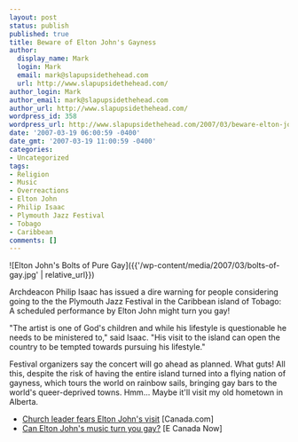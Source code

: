 ```yaml
---
layout: post
status: publish
published: true
title: Beware of Elton John's Gayness
author:
  display_name: Mark
  login: Mark
  email: mark@slapupsidethehead.com
  url: http://www.slapupsidethehead.com/
author_login: Mark
author_email: mark@slapupsidethehead.com
author_url: http://www.slapupsidethehead.com/
wordpress_id: 358
wordpress_url: http://www.slapupsidethehead.com/2007/03/beware-elton-john/
date: '2007-03-19 06:00:59 -0400'
date_gmt: '2007-03-19 11:00:59 -0400'
categories:
- Uncategorized
tags:
- Religion
- Music
- Overreactions
- Elton John
- Philip Isaac
- Plymouth Jazz Festival
- Tobago
- Caribbean
comments: []
---
```

![Elton John's Bolts of Pure Gay]({{'/wp-content/media/2007/03/bolts-of-gay.jpg' | relative_url}})

Archdeacon Philip Isaac has issued a dire warning for people considering going to the the Plymouth Jazz Festival in the Caribbean island of Tobago: A scheduled performance by Elton John might turn you gay!

"The artist is one of God's children and while his lifestyle is questionable he needs to be ministered to," said Isaac. "His visit to the island can open the country to be tempted towards pursuing his lifestyle."

Festival organizers say the concert will go ahead as planned. What guts! All this, despite the risk of having the entire island turned into a flying nation of gayness, which tours the world on rainbow sails, bringing gay bars to the world's queer-deprived towns. Hmm... Maybe it'll visit my old hometown in Alberta.

- [Church leader fears Elton John's visit](http://www.canada.com/topics/entertainment/story.html?id=6ba88282-f192-4fbb-8050-2adc880bb8c2&k=19118) [Canada.com]
- [Can Elton John's music turn you gay?](http://www.ecanadanow.com/entertainment/2007/03/16/can-elton-johns-music-turn-you-gay/) [E Canada Now]
